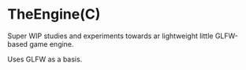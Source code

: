 # TheEngine(C)
Super WIP studies and experiments towards ar lightweight little GLFW-based game engine.

Uses GLFW as a basis.
